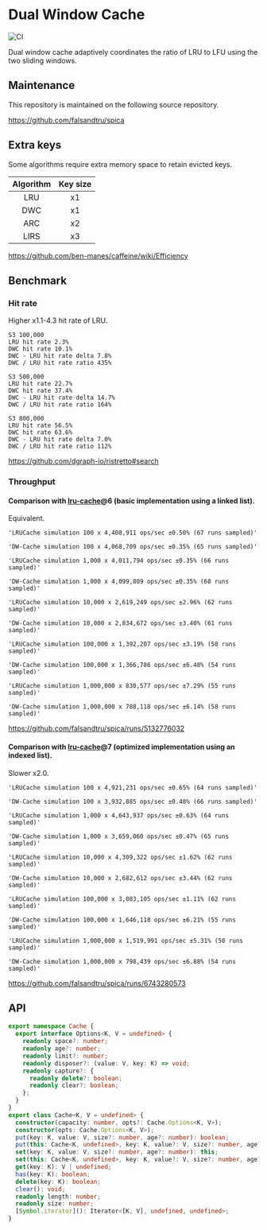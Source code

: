 # Dual Window Cache

![CI](https://github.com/falsandtru/dw-cache/workflows/CI/badge.svg)

Dual window cache adaptively coordinates the ratio of LRU to LFU using the two sliding windows.

## Maintenance

This repository is maintained on the following source repository.

https://github.com/falsandtru/spica

## Extra keys

Some algorithms require extra memory space to retain evicted keys.

|Algorithm|Key size|
|:-------:|:-:|
|LRU      |x1|
|DWC      |x1|
|ARC      |x2|
|LIRS     |x3|

https://github.com/ben-manes/caffeine/wiki/Efficiency

## Benchmark

### Hit rate

Higher x1.1-4.3 hit rate of LRU.

```
S3 100,000
LRU hit rate 2.3%
DWC hit rate 10.1%
DWC - LRU hit rate delta 7.8%
DWC / LRU hit rate ratio 435%

S3 500,000
LRU hit rate 22.7%
DWC hit rate 37.4%
DWC - LRU hit rate delta 14.7%
DWC / LRU hit rate ratio 164%

S3 800,000
LRU hit rate 56.5%
DWC hit rate 63.6%
DWC - LRU hit rate delta 7.0%
DWC / LRU hit rate ratio 112%
```

https://github.com/dgraph-io/ristretto#search

### Throughput

#### Comparison with [lru-cache](https://www.npmjs.com/package/lru-cache)@6 (basic implementation using a linked list).

Equivalent.

```
'LRUCache simulation 100 x 4,408,911 ops/sec ±0.50% (67 runs sampled)'

'DW-Cache simulation 100 x 4,068,709 ops/sec ±0.35% (65 runs sampled)'

'LRUCache simulation 1,000 x 4,011,794 ops/sec ±0.35% (66 runs sampled)'

'DW-Cache simulation 1,000 x 4,099,809 ops/sec ±0.35% (68 runs sampled)'

'LRUCache simulation 10,000 x 2,619,249 ops/sec ±2.96% (62 runs sampled)'

'DW-Cache simulation 10,000 x 2,834,672 ops/sec ±3.40% (61 runs sampled)'

'LRUCache simulation 100,000 x 1,392,207 ops/sec ±3.19% (58 runs sampled)'

'DW-Cache simulation 100,000 x 1,366,786 ops/sec ±6.48% (54 runs sampled)'

'LRUCache simulation 1,000,000 x 830,577 ops/sec ±7.29% (55 runs sampled)'

'DW-Cache simulation 1,000,000 x 788,118 ops/sec ±6.14% (58 runs sampled)'
```

https://github.com/falsandtru/spica/runs/5132776032

#### Comparison with [lru-cache](https://www.npmjs.com/package/lru-cache)@7 (optimized implementation using an indexed list).

Slower x2.0.

```
'LRUCache simulation 100 x 4,921,231 ops/sec ±0.65% (64 runs sampled)'

'DW-Cache simulation 100 x 3,932,885 ops/sec ±0.48% (66 runs sampled)'

'LRUCache simulation 1,000 x 4,643,937 ops/sec ±0.63% (64 runs sampled)'

'DW-Cache simulation 1,000 x 3,659,060 ops/sec ±0.47% (65 runs sampled)'

'LRUCache simulation 10,000 x 4,309,322 ops/sec ±1.62% (62 runs sampled)'

'DW-Cache simulation 10,000 x 2,682,612 ops/sec ±3.44% (62 runs sampled)'

'LRUCache simulation 100,000 x 3,083,105 ops/sec ±1.11% (62 runs sampled)'

'DW-Cache simulation 100,000 x 1,646,118 ops/sec ±6.21% (55 runs sampled)'

'LRUCache simulation 1,000,000 x 1,519,991 ops/sec ±5.31% (50 runs sampled)'

'DW-Cache simulation 1,000,000 x 798,439 ops/sec ±6.88% (54 runs sampled)'
```

https://github.com/falsandtru/spica/runs/6743280573

## API

```ts
export namespace Cache {
  export interface Options<K, V = undefined> {
    readonly space?: number;
    readonly age?: number;
    readonly limit?: number;
    readonly disposer?: (value: V, key: K) => void;
    readonly capture?: {
      readonly delete?: boolean;
      readonly clear?: boolean;
    };
  }
}
export class Cache<K, V = undefined> {
  constructor(capacity: number, opts?: Cache.Options<K, V>);
  constructor(opts: Cache.Options<K, V>);
  put(key: K, value: V, size?: number, age?: number): boolean;
  put(this: Cache<K, undefined>, key: K, value?: V, size?: number, age?: number): boolean;
  set(key: K, value: V, size?: number, age?: number): this;
  set(this: Cache<K, undefined>, key: K, value?: V, size?: number, age?: number): this;
  get(key: K): V | undefined;
  has(key: K): boolean;
  delete(key: K): boolean;
  clear(): void;
  readonly length: number;
  readonly size: number;
  [Symbol.iterator](): Iterator<[K, V], undefined, undefined>;
}
```
